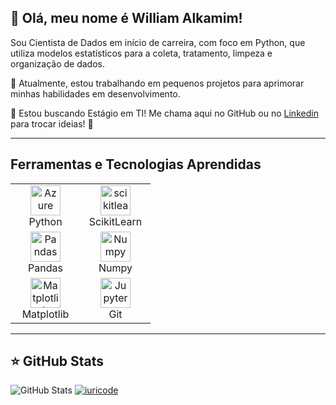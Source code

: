 ## 💎 Olá, meu nome é William Alkamim!

Sou Cientista de Dados em início de carreira, com foco em Python, que utiliza modelos estatísticos para a coleta, tratamento, limpeza e organização de dados.

🔭 Atualmente, estou trabalhando em pequenos projetos para aprimorar minhas habilidades em desenvolvimento.

💬 Estou buscando Estágio em TI! Me chama aqui no GitHub ou no <a href="https://www.linkedin.com/in/william-alkamim-b033a3326/">Linkedin</a> para trocar ideias! 🚀

---

## Ferramentas e Tecnologias Aprendidas

<div align="center">
  <table>
    <tr>
      <td align="center" width="96">
        <img src="https://cdn.jsdelivr.net/gh/devicons/devicon@latest/icons/python/python-original.svg" width="48" height="48" alt="Azure" />
        <br>Python
      </td>
      <td align="center" width="96">
        <img src="https://cdn.jsdelivr.net/gh/devicons/devicon@latest/icons/scikitlearn/scikitlearn-original.svg"width="48" height="48" alt="scikitlearn" />
        <br>ScikitLearn
      </td>
    </tr>
    <tr>
      <td align="center" width="96">
        <img src="https://cdn.jsdelivr.net/gh/devicons/devicon@latest/icons/pandas/pandas-original-wordmark.svg" width="48" height="48" alt="Pandas"/>
        <br>Pandas
      </td>
      <td align="center" width="96">
        <img src="img src="https://cdn.jsdelivr.net/gh/devicons/devicon@latest/icons/numpy/numpy-original-wordmark.svg" width="48" height="48" alt="Numpy"/>
        <br>Numpy
      </td>
    </tr>
    <tr>
      <td align="center" width="96">
        <img src="img src="https://cdn.jsdelivr.net/gh/devicons/devicon@latest/icons/matplotlib/matplotlib-original-wordmark.svg" width="48" height="48" alt="Matplotlib"/>
        <br>Matplotlib
      </td>
      <td align="center" width="96">
        <img src="https://cdn.jsdelivr.net/gh/devicons/devicon@latest/icons/git/git-original-wordmark.svg" width="48" height="48" alt="Jupyter" />
        <br>Git
      </td>
    </tr>
  </table>
</div>

---

## ⭐ GitHub Stats

![GitHub Stats](https://github-readme-stats.vercel.app/api?username=willthepc&show_icons=true)
[![iuricode](https://github-readme-stats.vercel.app/api/top-langs/?username=willthepc&layout=compact)](https://github.com/willthepc/github-readme-stats)

